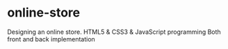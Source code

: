 # online-store
Designing an online store.
HTML5 & CSS3 & JavaScript programming 
Both front and back implementation
